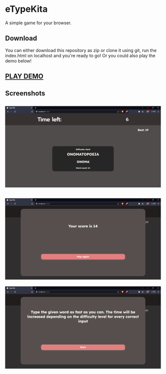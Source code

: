 # eTypeKita

A simple game for your browser.

## Download

You can either download this repository as zip or clone it using git, run the index.html on localhost and you're ready to go! Or you could also play the demo below!

## [PLAY DEMO](https://eillanrt.github.io/etype-kita)

## Screenshots

## ![Screenshot 1](assets/screenshots/Screenshot1.png)

## ![Screenshot 2](assets/screenshots/Screenshot2.png)

![Screenshot 3](assets/screenshots/Screenshot3.png)
